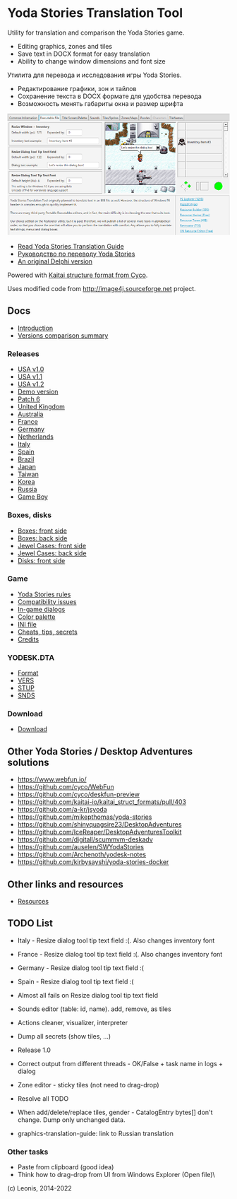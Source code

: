 # Yoda Stories Translation Tool

Utility for translation and comparison the Yoda Stories game.
 
* Editing graphics, zones and tiles
* Save text in DOCX format for easy translation
* Ability to change window dimensions and font size 

Утилита для перевода и исследования игры Yoda Stories.
 
* Редактирование графики, зон и тайлов
* Сохранение текста в DOCX формате для удобства перевода
* Возможность менять габариты окна и размер шрифта

![](./documents/images/gui-exe.png)

* [Read Yoda Stories Translation Guide](documents/translation-guide.md)
* [Руководство по переводу Yoda Stories](documents/ru/translation-guide.md)
* [An original Delphi version](https://github.com/LeonisX/YExplorer)

Powered with [Kaitai structure format from Cyco](https://github.com/cyco/kaitai_struct_formats/blob/add-yodesk/game/yodesk.ksy).

Uses modified code from http://image4j.sourceforge.net project.

## Docs

* [Introduction](documents/introduction.md)
* [Versions comparison summary](documents/summary.md)

### Releases

* [USA v1.0](documents/usa-10.md)
* [USA v1.1](documents/usa-11.md)
* [USA v1.2](documents/usa-12.md)
* [Demo version](documents/demo.md)
* [Patch 6](documents/patch6.md)
* [United Kingdom](documents/uk.md)
* [Australia](documents/australia.md)
* [France](documents/france.md)
* [Germany](documents/germany.md)
* [Netherlands](documents/netherlands.md)
* [Italy](documents/italy.md)
* [Spain](documents/spain.md)
* [Brazil](documents/brazil.md)
* [Japan](documents/japan.md)
* [Taiwan](documents/taiwan.md)
* [Korea](documents/korea.md)
* [Russia](documents/russia.md)
* [Game Boy](documents/gameboy.md)

### Boxes, disks

* [Boxes: front side](documents/box-front.md)
* [Boxes: back side](documents/box-back.md)
* [Jewel Cases: front side](documents/jewel-case-front.md)
* [Jewel Cases: back side](documents/jewel-case-back.md)
* [Disks: front side](documents/disk-front.md)

### Game

* [Yoda Stories rules](documents/rules.md)
* [Compatibility issues](documents/compatibility.md)
* [In-game dialogs](documents/dialogs.md)
* [Color palette](documents/color-palette.md)
* [INI file](documents/ini.md)
* [Cheats, tips, secrets](documents/cheats.md)
* [Credits](documents/credits.md)

### YODESK.DTA

* [Format](documents/dta-format.md)
* [VERS](documents/dta-vers.md)
* [STUP](documents/dta-stup.md)
* [SNDS](documents/dta-snds.md)

### Download

* [Download](documents/download.md)

## Other Yoda Stories / Desktop Adventures solutions

* https://www.webfun.io/
* https://github.com/cyco/WebFun
* https://github.com/cyco/deskfun-preview
* https://github.com/kaitai-io/kaitai_struct_formats/pull/403
* https://github.com/a-kr/jsyoda
* https://github.com/mikepthomas/yoda-stories
* https://github.com/shinyquagsire23/DesktopAdventures
* https://github.com/IceReaper/DesktopAdventuresToolkit
* https://github.com/digitall/scummvm-deskadv
* https://github.com/auselen/SWYodaStories
* https://github.com/Archenoth/yodesk-notes
* https://github.com/kirbysayshi/yoda-stories-docker

## Other links and resources

* [Resources](documents/resources.md)

## TODO List

* Italy - Resize dialog tool tip text field :(. Also changes inventory font
* France - Resize dialog tool tip text field :(. Also changes inventory font
* Germany - Resize dialog tool tip text field :(
* Spain - Resize dialog tool tip text field :(
* Almost all fails on Resize dialog tool tip text field

* Sounds editor (table: id, name). add, remove, as tiles
* Actions cleaner, visualizer, interpreter
* Dump all secrets (show tiles, ...)
* Release 1.0
* Correct output from different threads - OK/False + task name in logs + dialog
* Zone editor - sticky tiles (not need to drag-drop)
* Resolve all TODO
* When add/delete/replace tiles, gender - CatalogEntry bytes[] don't change. Dump only unchanged data.
* graphics-translation-guide: link to Russian translation

### Other tasks

* Paste from clipboard (good idea)
* Think how to drag-drop from UI from Windows Explorer (Open file)\

(c) Leonis, 2014-2022